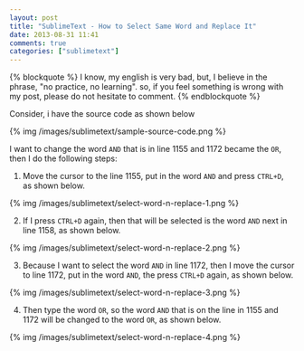 ```yaml
---
layout: post
title: "SublimeText - How to Select Same Word and Replace It"
date: 2013-08-31 11:41
comments: true
categories: ["sublimetext"]
---
```


{% blockquote %}
I know, my english is very bad, but, I believe in the phrase, "no practice, no learning". so, if you feel something is wrong with my post, please do not hesitate to comment.
{% endblockquote %}

Consider, i have the source code as shown below

{% img /images/sublimetext/sample-source-code.png %}


I want to change the word `AND` that is in line 1155 and 1172 became the `OR`, then I do the following steps:

1) Move the cursor to the line 1155, put in the word `AND` and press `CTRL+D`, as shown below.

{% img /images/sublimetext/select-word-n-replace-1.png %}

2) If I press `CTRL+D` again, then that will be selected is the word `AND` next in line 1158, as shown below.

{% img /images/sublimetext/select-word-n-replace-2.png %}

3) Because I want to select the word `AND` in line 1172, then I move the cursor to line 1172, put in the word `AND`, the press `CTRL+D` again, as shown below.

{% img /images/sublimetext/select-word-n-replace-3.png %}

4) Then type the word `OR`, so the word `AND` that is on the line in 1155 and 1172 will be changed to the word `OR`, as shown below.

{% img /images/sublimetext/select-word-n-replace-4.png %}
